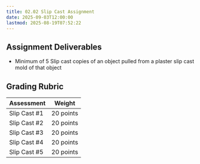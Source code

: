 ```yaml
---
title: 02.02 Slip Cast Assignment
date: 2025-09-03T12:00:00
lastmod: 2025-08-19T07:52:22
---
```


## Assignment Deliverables

- Minimum of 5 Slip cast copies of an object pulled from a plaster slip cast mold of that object

## Grading Rubric

<div class="responsive-table-markdown">

| Assessment   | Weight    |
| ------------ | --------- |
| Slip Cast #1 | 20 points |
| Slip Cast #2 | 20 points |
| Slip Cast #3 | 20 points |
| Slip Cast #4 | 20 points |
| Slip Cast #5 | 20 points |

</div>
